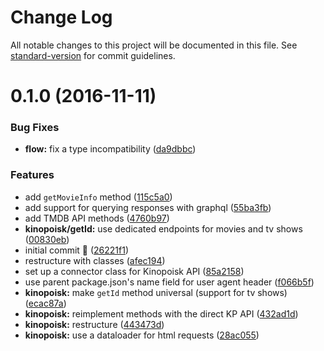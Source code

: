 # Change Log

All notable changes to this project will be documented in this file. See [standard-version](https://github.com/conventional-changelog/standard-version) for commit guidelines.

<a name="0.1.0"></a>
# 0.1.0 (2016-11-11)


### Bug Fixes

* **flow:** fix a type incompatibility ([da9dbbc](https://github.com/anvilabs/movie-api/commit/da9dbbc))


### Features

* add `getMovieInfo` method ([115c5a0](https://github.com/anvilabs/movie-api/commit/115c5a0))
* add support for querying responses with graphql ([55ba3fb](https://github.com/anvilabs/movie-api/commit/55ba3fb))
* add TMDB API methods ([4760b97](https://github.com/anvilabs/movie-api/commit/4760b97))
* **kinopoisk/getId:** use dedicated endpoints for movies and tv shows ([00830eb](https://github.com/anvilabs/movie-api/commit/00830eb))
* initial commit 🐣 ([26221f1](https://github.com/anvilabs/movie-api/commit/26221f1))
* restructure with classes ([afec194](https://github.com/anvilabs/movie-api/commit/afec194))
* set up a connector class for Kinopoisk API ([85a2158](https://github.com/anvilabs/movie-api/commit/85a2158))
* use parent package.json's name field for user agent header ([f066b5f](https://github.com/anvilabs/movie-api/commit/f066b5f))
* **kinopoisk:** make `getId` method universal (support for tv shows) ([ecac87a](https://github.com/anvilabs/movie-api/commit/ecac87a))
* **kinopoisk:** reimplement methods with the direct KP API ([432ad1d](https://github.com/anvilabs/movie-api/commit/432ad1d))
* **kinopoisk:** restructure ([443473d](https://github.com/anvilabs/movie-api/commit/443473d))
* **kinopoisk:** use a dataloader for html requests ([28ac055](https://github.com/anvilabs/movie-api/commit/28ac055))
